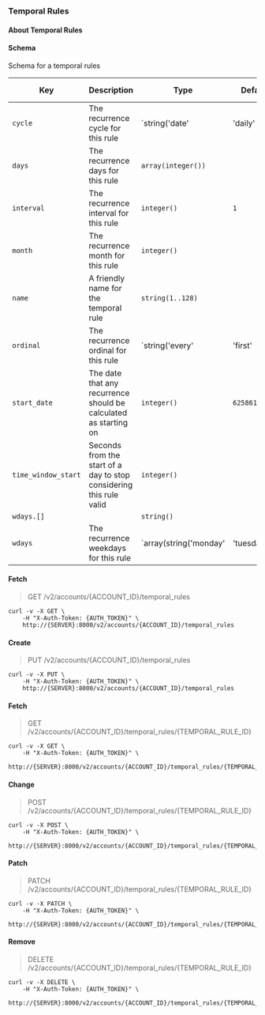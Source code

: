### Temporal Rules

#### About Temporal Rules

#### Schema

Schema for a temporal rules



Key | Description | Type | Default | Required | Support Level
--- | ----------- | ---- | ------- | -------- | -------------
`cycle` | The recurrence cycle for this rule | `string('date' | 'daily' | 'weekly' | 'monthly' | 'yearly')` |   | `true` |  
`days` | The recurrence days for this rule | `array(integer())` |   | `false` |  
`interval` | The recurrence interval for this rule | `integer()` | `1` | `false` |  
`month` | The recurrence month for this rule | `integer()` |   | `false` |  
`name` | A friendly name for the temporal rule | `string(1..128)` |   | `true` |  
`ordinal` | The recurrence ordinal for this rule | `string('every' | 'first' | 'second' | 'third' | 'fourth' | 'fifth' | 'last')` |   | `false` |  
`start_date` | The date that any recurrence should be calculated as starting on | `integer()` | `62586115200` | `false` |  
`time_window_start` | Seconds from the start of a day to stop considering this rule valid | `integer()` |   | `false` |  
`wdays.[]` |   | `string()` |   | `false` |  
`wdays` | The recurrence weekdays for this rule | `array(string('monday' | 'tuesday' | 'wednesday' | 'wensday' | 'thursday' | 'friday' | 'saturday' | 'sunday'))` |   | `false` |  



#### Fetch

> GET /v2/accounts/{ACCOUNT_ID}/temporal_rules

```shell
curl -v -X GET \
    -H "X-Auth-Token: {AUTH_TOKEN}" \
    http://{SERVER}:8000/v2/accounts/{ACCOUNT_ID}/temporal_rules
```

#### Create

> PUT /v2/accounts/{ACCOUNT_ID}/temporal_rules

```shell
curl -v -X PUT \
    -H "X-Auth-Token: {AUTH_TOKEN}" \
    http://{SERVER}:8000/v2/accounts/{ACCOUNT_ID}/temporal_rules
```

#### Fetch

> GET /v2/accounts/{ACCOUNT_ID}/temporal_rules/{TEMPORAL_RULE_ID}

```shell
curl -v -X GET \
    -H "X-Auth-Token: {AUTH_TOKEN}" \
    http://{SERVER}:8000/v2/accounts/{ACCOUNT_ID}/temporal_rules/{TEMPORAL_RULE_ID}
```

#### Change

> POST /v2/accounts/{ACCOUNT_ID}/temporal_rules/{TEMPORAL_RULE_ID}

```shell
curl -v -X POST \
    -H "X-Auth-Token: {AUTH_TOKEN}" \
    http://{SERVER}:8000/v2/accounts/{ACCOUNT_ID}/temporal_rules/{TEMPORAL_RULE_ID}
```

#### Patch

> PATCH /v2/accounts/{ACCOUNT_ID}/temporal_rules/{TEMPORAL_RULE_ID}

```shell
curl -v -X PATCH \
    -H "X-Auth-Token: {AUTH_TOKEN}" \
    http://{SERVER}:8000/v2/accounts/{ACCOUNT_ID}/temporal_rules/{TEMPORAL_RULE_ID}
```

#### Remove

> DELETE /v2/accounts/{ACCOUNT_ID}/temporal_rules/{TEMPORAL_RULE_ID}

```shell
curl -v -X DELETE \
    -H "X-Auth-Token: {AUTH_TOKEN}" \
    http://{SERVER}:8000/v2/accounts/{ACCOUNT_ID}/temporal_rules/{TEMPORAL_RULE_ID}
```
